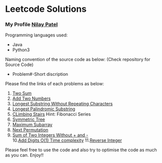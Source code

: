 # Leetcode Solutions
### My Profile [Nilay Patel](https://leetcode.com/nilay18/)

Programming languages used:
- Java
- Python3

Naming convention of the source code as below: (Check repository for Source Code)
- Problem#-Short discription

Please find the links of each problems as below:
1. [Two Sum](https://leetcode.com/problems/two-sum/)
2. [Add Two Numbers](https://leetcode.com/problems/add-two-numbers/)
3. [Longest Substring Without Repeating Characters](https://leetcode.com/problems/longest-substring-without-repeating-characters/)
4. [Longest Palindromic Substring](https://leetcode.com/problems/longest-palindromic-substring/)
5. [CLimbing Stairs](https://leetcode.com/problems/climbing-stairs/) Hint: Fibonacci Series
6. [Symmetric Tree](https://leetcode.com/problems/symmetric-tree/)
7. [Maximum Subarray](https://leetcode.com/problems/maximum-subarray/)
8. [Next Permutation](https://leetcode.com/problems/next-permutation/)
9. [Sum of Two Integers Without + and -](https://leetcode.com/problems/sum-of-two-integers/)<br/>
10.[Add Digits O(1) Time complexity](https://leetcode.com/problems/add-digits)
11.[Reverse Integer](https://leetcode.com/problems/reverse-integer/)



Please feel free to use the code and also try to optimise the code as much as you can.
Enjoy!!
